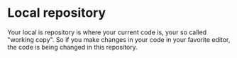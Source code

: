 # Local repository #
Your local is repository is where your current code is, your so called "working copy". So if you make changes in your code in your favorite editor, the code is being changed in this repository.